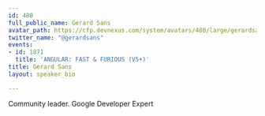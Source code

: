 ```yaml
---
id: 480
full_public_name: Gerard Sans
avatar_path: https://cfp.devnexus.com/system/avatars/480/large/gerardsans.jpg?1510698190
twitter_name: "@gerardsans"
events:
- id: 1871
  title: 'ANGULAR: FAST & FURIOUS (V5+)'
title: Gerard Sans
layout: speaker_bio

---
```

Community leader. Google Developer Expert
